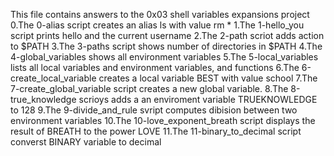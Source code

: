 This file contains answers to the 0x03 shell variables expansions project
0.The 0-alias script creates an alias ls with value rm *
1.The 1-hello_you script prints hello and the current username
2.The 2-path scriot adds action to $PATH
3.The 3-paths script shows number of directories in $PATH
4.The 4-global_variables shows all environment variables
5.The 5-local_variables lists all local variables and environment variables, and functions
6.The 6-create_local_variable creates a local variable BEST with value school
7.The 7-create_global_variable script creates a new global variable.
8.The 8-true_knowledge scrioys adds a an enviroment variable TRUEKNOWLEDGE  to 128
9.The 9-divide_and_rule svript computes dibision between two environment variables
10.The 10-love_exponent_breath script displays the result of BREATH to the power LOVE
11.The 11-binary_to_decimal script converst BINARY variable to decimal

